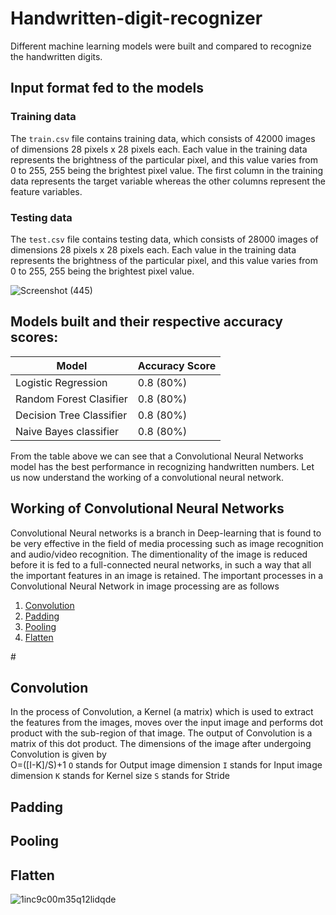 # Handwritten-digit-recognizer
Different machine learning models were built and compared to recognize the handwritten digits.

## Input format fed to the models
### Training data
The `train.csv` file contains training data, which consists of 42000 images of dimensions 28 pixels x 28 pixels each. Each value in the training data represents the brightness of the particular pixel, and this value varies from 0 to 255, 255 being the brightest pixel value. The first column in the training data represents the target variable whereas the other columns represent the feature variables.
### Testing data
The `test.csv` file contains testing data, which consists of 28000 images of dimensions 28 pixels x 28 pixels each.  Each value in the training data represents the brightness of the particular pixel, and this value varies from 0 to 255, 255 being the brightest pixel value.

![Screenshot (445)](https://user-images.githubusercontent.com/84195790/161395248-1b8d9a76-e622-40e5-91e9-3569d1ffb768.png)

## Models built and their respective accuracy scores:
| Model| Accuracy Score |
|-------|---------------|
| Logistic Regression | 0.8 (80%) | 
| Random Forest Clasifier | 0.8 (80%) | 
| Decision Tree Classifier | 0.8 (80%) |
| Naive Bayes classifier | 0.8 (80%) |

From the table above we can see that a Convolutional Neural Networks model has the best performance in recognizing handwritten numbers.
Let us now understand the working of a convolutional neural network.

## Working of Convolutional Neural Networks
Convolutional Neural networks is a branch in Deep-learning that is found to be very effective in the field of media processing such as image recognition and audio/video recognition.
The dimentionality of the image is reduced before it is fed to a full-connected neural networks, in such a way that all the important features in an image is retained.
The important processes in a Convolutional Neural Network in image processing are as follows
1. [Convolution](#convolution)  
2. [Padding](#padding)
3. [Pooling](#pooling) 
4. [Flatten](#flatten)

#<h2 id="convolution"> Convolution </h2>
In the process of Convolution, a Kernel (a matrix) which is used to extract the features from the images, moves over the input image and performs dot product with the sub-region of that image. The output of Convolution is a matrix of this dot product.
The dimensions of the image after undergoing Convolution is given by<br/>
O=([I-K]/S)+1
`O` stands for Output image dimension
`I` stands for Input image dimension
`K` stands for Kernel size
`S` stands for Stride

<h2 id="padding"> Padding  </h2>


<h2 id="pooling"> Pooling  </h2>


<h2 id="flatten"> Flatten  </h2>


![1inc9c00m35q12lidqde](https://user-images.githubusercontent.com/84195790/161396010-e9877daa-1ac1-4cb6-ab9d-c54d8c021aa9.png)
